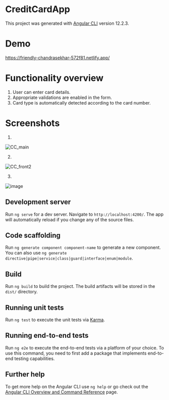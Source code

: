 # CreditCardApp

This project was generated with [Angular CLI](https://github.com/angular/angular-cli) version 12.2.3.

# Demo

https://friendly-chandrasekhar-572f81.netlify.app/

# Functionality overview

1. User can enter card details.
2. Appropriate validations are enabled in the form.
3. Card type is automatically detected according to the card number.

# Screenshots

1.
![CC_main](https://user-images.githubusercontent.com/52153676/131913623-e7c76187-9717-4d9a-ba0c-acf632827871.JPG)

2.
![CC_front2](https://user-images.githubusercontent.com/52153676/131913660-6e594de3-fe43-428a-bc60-8203a4de5540.JPG)

3.
![image](https://user-images.githubusercontent.com/52153676/131913562-e2ffacec-e9a3-4d61-a721-9badd93bfcb5.png)




## Development server

Run `ng serve` for a dev server. Navigate to `http://localhost:4200/`. The app will automatically reload if you change any of the source files.

## Code scaffolding

Run `ng generate component component-name` to generate a new component. You can also use `ng generate directive|pipe|service|class|guard|interface|enum|module`.

## Build

Run `ng build` to build the project. The build artifacts will be stored in the `dist/` directory.

## Running unit tests

Run `ng test` to execute the unit tests via [Karma](https://karma-runner.github.io).

## Running end-to-end tests

Run `ng e2e` to execute the end-to-end tests via a platform of your choice. To use this command, you need to first add a package that implements end-to-end testing capabilities.

## Further help

To get more help on the Angular CLI use `ng help` or go check out the [Angular CLI Overview and Command Reference](https://angular.io/cli) page.
